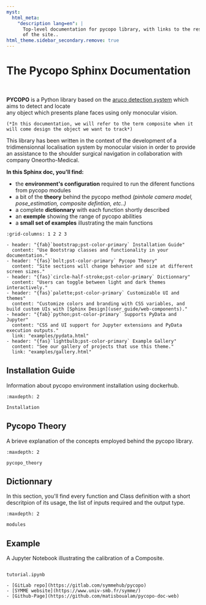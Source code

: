 ```yaml
---
myst:
  html_meta:
    "description lang=en": |
      Top-level documentation for pycopo library, with links to the rest
      of the site..
html_theme.sidebar_secondary.remove: true
---
```


<style>
      canvas {
        position: absolute;
        top: 10px;
        right: 55px;
        z-index: 0;
        background-color: transparent;
      }
</style>


# The Pycopo Sphinx Documentation
  
<br>


**PYCOPO** is a Python library based on the [aruco detection system](https://docs.opencv.org/4.x/d5/dae/tutorial_aruco_detection.html) which aims to detect and locate <br> any object which presents plane faces using only monocular vision. 


```{note}
(*In this documentation, we will refer to the term composite when it will come design the object we want to track*)
```

This library has been written in the context of the development of a tridimensionnal localisation system by monocular vision in order to provide an assistance to the shoulder surgical navigation in collaboration with company Oneortho-Medical. 

**In this Sphinx doc, you'll find:**

- the **environment's configuration** required to run the diferent functions from pycopo modules
- a bit of the **theory** behind the pycopo method *(pinhole camera model, pose_estimation, composite defintion, etc..)*
- a complete **dictionnary** with each function shortly described
- an **exemple** showing the range of pycopo abilities
- a **small set of examples** illustrating the main functions

```{gallery-grid}
:grid-columns: 1 2 2 3

- header: "{fab}`bootstrap;pst-color-primary` Installation Guide"
  content: "Use Bootstrap classes and functionality in your documentation."
- header: "{fas}`bolt;pst-color-primary` Pycopo Theory"
  content: "Site sections will change behavior and size at different screen sizes."
- header: "{fas}`circle-half-stroke;pst-color-primary` Dictionnary"
  content: "Users can toggle between light and dark themes interactively."
- header: "{fas}`palette;pst-color-primary` Customizable UI and themes"
  content: "Customize colors and branding with CSS variables, and build custom UIs with [Sphinx Design](user_guide/web-components)."
- header: "{fab}`python;pst-color-primary` Supports PyData and Jupyter"
  content: "CSS and UI support for Jupyter extensions and PyData execution outputs."
  link: "examples/pydata.html"
- header: "{fas}`lightbulb;pst-color-primary` Example Gallery"
  content: "See our gallery of projects that use this theme."
  link: "examples/gallery.html"
```

## Installation Guide

Information about pycopo environment installation using dockerhub.

```{toctree}
:maxdepth: 2

Installation
```

## Pycopo Theory

A brieve explanation of the concepts employed behind the pycopo library. 

```{toctree}
:maxdepth: 2

pycopo_theory
```

## Dictionnary

In this section, you'll find every function and Class definition with a short descritpion of its usage, the list of inputs required and the output type.

```{toctree}
:maxdepth: 2

modules
```

## Example

A Jupyter Notebook illustrating the calibration of a Composite.

```{toctree}

tutorial.ipynb
```

```{seealso}
- [GitLab repo](https://gitlab.com/symmehub/pycopo)
- [SYMME website](https://www.univ-smb.fr/symme/)
- [Github-Page](https://github.com/matisboualam/pycopo-doc-web)
```

<div>
    <script async src="https://unpkg.com/es-module-shims@1.6.3/dist/es-module-shims.js"></script>
      <script type="importmap">
        {
          "imports": {
            "three": "https://unpkg.com/three@v0.151.0/build/three.module.js",
            "addons": "https://unpkg.com/three@v0.151.0/examples/jsm/loaders/GLTFLoader.js"
          }
        }
      </script>
      <script class="animation" type="module">
        import * as THREE from 'three';
        import { GLTFLoader } from 'addons';
        const scene = new THREE.Scene();
        const renderer = new THREE.WebGLRenderer( { antialias: true } );
        renderer.setPixelRatio( window.devicePixelRatio );
        const size = 400;
        renderer.setSize( size, size );
        renderer.outputEncoding = THREE.sRGBEncoding;
        document.body.appendChild( renderer.domElement );
        renderer.setClearColor(0x000000, 0);
        const camera = new THREE.PerspectiveCamera( 50, 1, 0.01, 1000 );
        camera.position.set( -10, 0.1, 0 );
        camera.rotation.set( -90, -90, -90 );
        camera.lookAt( 0, 0, 1 );
        const loader = new GLTFLoader();
        const pmremGenerator = new THREE.PMREMGenerator(renderer);
        loader.load( '_images/scene.glb', function ( gltf ) {
            gltf.scene.traverse(function (child) {
            // Check if this object is a mesh
            if (child.isMesh) {
            child.material = new THREE.MeshNormalMaterial();
            }
            });
            const model = gltf.scene.children[0];;
            model.position.set( 0, 0, 0 );
            model.rotation.set( -89.5, 0, 0 );
            const model_scale = 0.04;
            model.scale.set(model_scale, model_scale, model_scale);
            scene.add( model );
            const greenMaterial = new THREE.LineBasicMaterial( { color: 0x00ff00 } );
            const redMaterial = new THREE.LineBasicMaterial( { color: 0xff0000 } );
            const blueMaterial = new THREE.LineBasicMaterial( { color: 0x0000ff } );
            const greenPoints = [];
            const redPoints = [];
            const bluePoints = [];
            const line_scale = 0.7;
            greenPoints.push( new THREE.Vector3( 0, 0, 0 ) );
            greenPoints.push( new THREE.Vector3( -line_scale, 0, 0 ) );
            redPoints.push( new THREE.Vector3( 0, 0, 0 ) );
            redPoints.push( new THREE.Vector3( 0, -line_scale, 0 ) );
            bluePoints.push( new THREE.Vector3( 0, 0, 0 ) );
            bluePoints.push( new THREE.Vector3( 0, 0, -line_scale) );
            const greengeometry = new THREE.BufferGeometry().setFromPoints( greenPoints );
            const redgeometry = new THREE.BufferGeometry().setFromPoints( redPoints );
            const bluegeometry = new THREE.BufferGeometry().setFromPoints( bluePoints );
            const greenLine = new THREE.Line( greengeometry, greenMaterial );
            const redLine = new THREE.Line( redgeometry, redMaterial );
            const blueLine = new THREE.Line( bluegeometry, blueMaterial );
            const x_speed = 0.5;
            greenLine.rotation.x += x_speed;
            redLine.rotation.x += x_speed;
            blueLine.rotation.x += x_speed;
            model.rotation.x += x_speed;
            scene.add(greenLine);
            scene.add(redLine);
            scene.add(blueLine);
            function updateRotation() {
              const y_speed = 0.005;
              greenLine.rotation.y += y_speed;
              redLine.rotation.y += y_speed;
              blueLine.rotation.y += y_speed;
              model.rotation.z += y_speed;
              // greenLine.rotation.z += 0.01;
              // redLine.rotation.z += 0.01;
              // blueLine.rotation.z += 0.01;
              // model.rotation.y += 0.01;
            }
            function render() {
              updateRotation();
              renderer.render(scene, camera);
              requestAnimationFrame(render);
            }
            // Start the animation
            requestAnimationFrame(render);
          }, undefined, function ( error ) {
          console.error( error );} );
        renderer.render( scene, camera );
      </script>
  </div>

